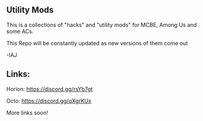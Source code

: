 ## Utility Mods
  
This is a collections of "hacks" and "utility mods" for MCBE, Among Us and some ACs.

This Repo will be constantly updated as new versions of them come out

-IAJ 

## Links:

Horion: https://discord.gg/rsYb7gt

Octo: https://discord.gg/qXgrKUx

More links soon!
